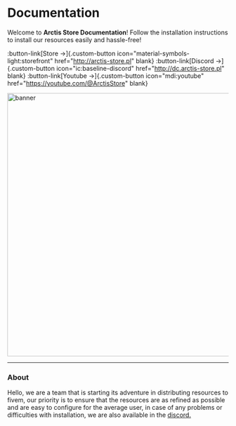# Documentation

Welcome to **Arctis Store Documentation**! Follow the installation instructions to install our resources easily and hassle-free!

<style>
  .custom-button {
    margin-top: 5px;
  }
</style>

:button-link[Store →]{.custom-button icon="material-symbols-light:storefront" href="http://arctis-store.pl" blank} :button-link[Discord →]{.custom-button icon="ic:baseline-discord" href="http://dc.arctis-store.pl" blank} :button-link[Youtube →]{.custom-button icon="mdi:youtube" href="https://youtube.com/@ArctisStore" blank}

<p>
  <img src="/banner.png" width="600" title="banner">
</p>

---

### About

Hello, we are a team that is starting its adventure in distributing resources to fivem, our priority is to ensure that the resources are as refined as possible and are easy to configure for the average user, in case of any problems or difficulties with installation, we are also available in the [discord.](https://dc.arctis-store.pl)